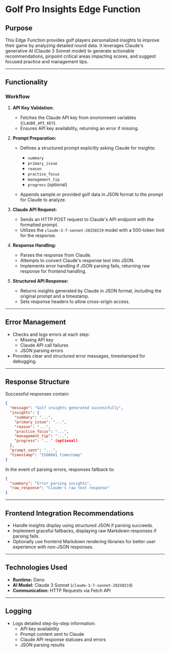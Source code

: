 # Golf Pro Insights Edge Function

## Purpose
This Edge Function provides golf players personalized insights to improve their game by analyzing detailed round data. It leverages Claude's generative AI (Claude 3 Sonnet model) to generate actionable recommendations, pinpoint critical areas impacting scores, and suggest focused practice and management tips.

---

## Functionality

### Workflow
1. **API Key Validation:**
   - Fetches the Claude API key from environment variables (`CLAUDE_API_KEY`).
   - Ensures API key availability, returning an error if missing.

2. **Prompt Preparation:**
   - Defines a structured prompt explicitly asking Claude for insights:
     - `summary`
     - `primary_issue`
     - `reason`
     - `practice_focus`
     - `management_tip`
     - `progress` (optional)
   
   - Appends sample or provided golf data in JSON format to the prompt for Claude to analyze.

3. **Claude API Request:**
   - Sends an HTTP POST request to Claude's API endpoint with the formatted prompt.
   - Utilizes the `claude-3-7-sonnet-20250219` model with a 500-token limit for the response.

4. **Response Handling:**
   - Parses the response from Claude.
   - Attempts to convert Claude's response text into JSON.
   - Implements error handling if JSON parsing fails, returning raw response for frontend handling.

5. **Structured API Response:**
   - Returns insights generated by Claude in JSON format, including the original prompt and a timestamp.
   - Sets response headers to allow cross-origin access.

---

## Error Management
- Checks and logs errors at each step:
  - Missing API key
  - Claude API call failures
  - JSON parsing errors
- Provides clear and structured error messages, timestamped for debugging.

---

## Response Structure
Successful responses contain:

```json
{
  "message": "Golf insights generated successfully",
  "insights": {
    "summary": "...",
    "primary_issue": "...",
    "reason": "...",
    "practice_focus": "...",
    "management_tip": "...",
    "progress": "..." (optional)
  },
  "prompt_sent": "...",
  "timestamp": "ISO8601 timestamp"
}
```

In the event of parsing errors, responses fallback to:

```json
{
  "summary": "Error parsing insights",
  "raw_response": "Claude's raw text response"
}
```

---

## Frontend Integration Recommendations
- Handle insights display using structured JSON if parsing succeeds.
- Implement graceful fallbacks, displaying raw Markdown responses if parsing fails.
- Optionally use frontend Markdown rendering libraries for better user experience with non-JSON responses.

---

## Technologies Used
- **Runtime:** Deno
- **AI Model:** Claude 3 Sonnet (`claude-3-7-sonnet-20250219`)
- **Communication:** HTTP Requests via Fetch API

---

## Logging
- Logs detailed step-by-step information:
  - API key availability
  - Prompt content sent to Claude
  - Claude API response statuses and errors
  - JSON parsing results

